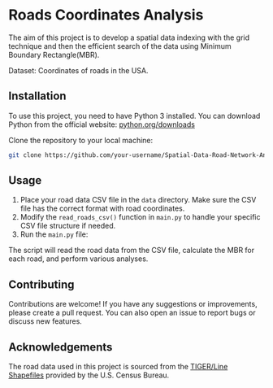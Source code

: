 # Roads Coordinates Analysis

The aim of this project is to develop a spatial data indexing with the grid technique and then the efficient search of the data using Minimum Boundary Rectangle(MBR).

Dataset: Coordinates of roads in the USA.

## Installation

To use this project, you need to have Python 3 installed. You can download Python from the official website: [python.org/downloads](https://www.python.org/downloads/)

Clone the repository to your local machine:

```bash
git clone https://github.com/your-username/Spatial-Data-Road-Network-Analysis.git
```

## Usage

1. Place your road data CSV file in the `data` directory. Make sure the CSV file has the correct format with road coordinates.
2. Modify the `read_roads_csv()` function in `main.py` to handle your specific CSV file structure if needed.
3. Run the `main.py` file:


The script will read the road data from the CSV file, calculate the MBR for each road, and perform various analyses.

## Contributing

Contributions are welcome! If you have any suggestions or improvements, please create a pull request. You can also open an issue to report bugs or discuss new features.

## Acknowledgements

The road data used in this project is sourced from the [TIGER/Line Shapefiles](https://www.census.gov/geographies/mapping-files/time-series/geo/tiger-line-file.html) provided by the U.S. Census Bureau.
